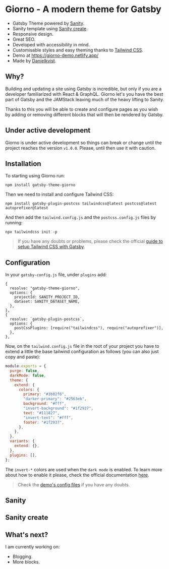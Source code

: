 # Giorno - A modern theme for Gatsby

- Gatsby Theme powered by [Sanity](https://www.sanity.io/).
- Sanity template using [Sanity create](https://www.sanity.io/create?template=danielkvist%2Fsanity-template-gatsby-portfolio).
- Responsive design.
- Great SEO.
- Developed with accessibility in mind.
- Customisable styles and easy theming thanks to [Tailwind CSS](https://tailwindcss.com/).
- Demo at https://giorno-demo.netlify.app/
- Made by [Danielkvist](https://dkvist.com/).

## Why?

Building and updating a site using Gatsby is incredible, but only if you are a developer familiarized with React & GraphQL. Giorno let's you have the best part of Gatsby and the JAMStack leaving much of the heavy lifting to Sanity.

Thanks to this you will be able to create and configure pages as you wish by adding or removing different blocks that will then be rendered by Gatsby.

## Under active development

Giorno is under active development so things can break or change until the project reaches the version `v1.0.0`. Please, until then use it with caution.

## Installation

To starting using Giorno run:

```shell
npm install gatsby-theme-giorno
```

Then we need to install and configure Tailwind CSS:

```shell
npm install gatsby-plugin-postcss tailwindcss@latest postcss@latest autoprefixer@latest
```

And then add the `tailwind.config.js` and the `postcss.config.js` files by running:

```shell
npx tailwindcss init -p
```

> If you have any doubts or problems, please check the official [guide to setup Tailwind CSS with Gatsby](https://tailwindcss.com/docs/guides/gatsby).

## Configuration

In your `gatsby-config.js` file, under `plugins` add:

```
{
  resolve: "gatsby-theme-giorno",
  options: {
    projectId: SANITY_PROJECT_ID,
    dataset: SANITY_DATASET_NAME,
  },
},
{
  resolve: `gatsby-plugin-postcss`,
  options: {
    postCssPlugins: [require("tailwindcss"), require("autoprefixer")],
  },
},
```

Now, on the `tailwind.config.js` file in the root of your project you have to extend a little the base tailwind configuration as follows (you can also just copy and paste):

```js
module.exports = {
  purge: false,
  darkMode: false,
  theme: {
    extend: {
      colors: {
        primary: "#3b82f6",
        "darker-primary": "#2563eb",
        background: "#fff",
        "invert-background": "#1f2937",
        text: "#111827",
        "invert-text": "#fff",
        footer: "#1f2937",
      },
    },
  },
  variants: {
    extend: {},
  },
  plugins: [],
};
```

The `invert-*` colors are used when the `dark mode` is enabled. To learn more about how to enable it please, check the official documentation [here](https://tailwindcss.com/docs/dark-mode#toggling-dark-mode-manually).

> Check the [demo's config files](https://github.com/danielkvist/gatsby-theme-giorno/tree/main/demo) if you have any doubts.

## Sanity

## Sanity create

## What's next?

I am currently working on:

- Blogging.
- More blocks.
